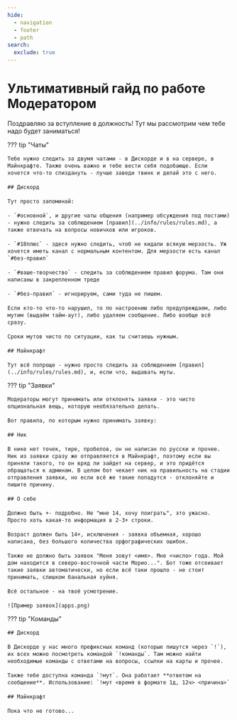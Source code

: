 ```yaml
---
hide:
  - navigation
  - footer
  - path
search:
  exclude: true
---
```


# Ультимативный гайд по работе Модератором

Поздравляю за вступление в должность! Тут мы рассмотрим чем тебе надо будет заниматься!

??? tip "Чаты"

    Тебе нужно следить за двумя чатами - в Дискорде и в на сервере, в Майнкрафте. Также очень важно и тебе вести себя подобающе. Если хочется что-то спиздануть - лучше заведи твинк и делай это с него.

    ## Дискорд

    Тут просто запоминай:

    - `#основной`, и другие чаты общения (например обсуждения под постами) - нужно следить за соблюдением [правил](../info/rules/rules.md), а также отвечать на вопросы новичков или игроков.

    - `#18плюс` - здеся нужно следить, чтоб не кидали всякую мерзость. Уж хочется иметь канал с нормальным контентом. Для мерзости есть канал `#без-правил`

    - `#ваше-творчество` - следить за соблюдением правил форума. Там они написаны в закрепленном треде

    - `#без-правил` - игнорируем, сами туда не пишем.

    Если кто-то что-то нарушил, то по настроению либо предупреждаем, либо мутим (выдаём тайм-аут), либо удаляем сообщение. Либо вообще всё сразу.

    Сроки мутов чисто по ситуации, как ты считаешь нужным.

    ## Майнкрафт

    Тут всё попроще - нужно просто следить за соблюдением [правил](../info/rules/rules.md), и, если что, выдавать муты.

??? tip "Заявки"

    Модераторы могут принимать или отклонять заявки - это чисто опциональная вещь, которую необязательно делать.

    Вот правила, по которым нужно принимать заявку:

    ## Ник

    В нике нет точек, тире, пробелов, он не написан по русски и прочее. Ник из заявки сразу же отправляется в Майнкрафт, поэтому если вы приняли такого, то он вряд ли зайдет на сервер, и это придётся обращаться к админам. В целом бот чекает ник на правильность на стадии отправления заявки, но если всё же такие попадутся - отклоняйте и пишите причину.

    ## О себе

    Должно быть +- подробно. Не "мне 14, хочу поиграть", это ужасно. Просто хоть какая-то информация в 2-3+ строки.

    Возраст должен быть 14+, исключения - заявка объемная, хорошо написана, без большого количества орфографических ошибок.

    Также не должно быть заявок "Меня зовут <имя>. Мне <число> года. Мой дом находится в северо-восточной части Морио...". Бот тоже отсеивает такие заявки автоматически, но если всё таки прошло - не стоит принимать, слишком банальная хуйня.

    Всё остальное - на твоё усмотрение.

    ![Пример заявок](apps.png)

??? tip "Команды"

    ## Дискорд
    
    В Дискорде у нас много префиксных команд (которые пишутся через `!`), их всех можно посмотреть командой `!команды`. Там можно найти необходимые команды с ответами на вопросы, ссылки на карты и прочее.

    Также тебе доступна команда `!мут`. Она работает **ответом на сообщение**. Использование: `!мут <время в формате 1д, 12ч> <причина>`

    ## Майнкрафт

    Пока что не готово...